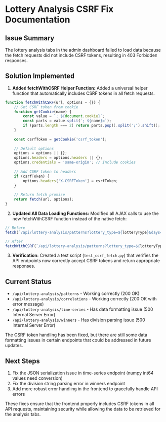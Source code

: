 # Lottery Analysis CSRF Fix Documentation

## Issue Summary
The lottery analysis tabs in the admin dashboard failed to load data because the fetch requests did not include CSRF tokens, resulting in 403 Forbidden responses.

## Solution Implemented

1. **Added fetchWithCSRF Helper Function:**
   Added a universal helper function that automatically includes CSRF tokens in all fetch requests.

```javascript
function fetchWithCSRF(url, options = {}) {
    // Get CSRF token from cookie
    function getCookie(name) {
        const value = `; ${document.cookie}`;
        const parts = value.split(`; ${name}=`);
        if (parts.length === 2) return parts.pop().split(';').shift();
    }
    
    const csrfToken = getCookie('csrf_token');
    
    // Default options
    options = options || {};
    options.headers = options.headers || {};
    options.credentials = 'same-origin'; // Include cookies
    
    // Add CSRF token to headers
    if (csrfToken) {
        options.headers['X-CSRFToken'] = csrfToken;
    }
    
    // Return fetch promise
    return fetch(url, options);
}
```

2. **Updated All Data Loading Functions:**
   Modified all AJAX calls to use the new fetchWithCSRF function instead of the native fetch:

```javascript
// Before
fetch(`/api/lottery-analysis/patterns?lottery_type=${lotteryType}&days=${days}`)

// After
fetchWithCSRF(`/api/lottery-analysis/patterns?lottery_type=${lotteryType}&days=${days}`)
```

3. **Verification:**
   Created a test script (`test_csrf_fetch.py`) that verifies the API endpoints now correctly accept CSRF tokens and return appropriate responses.

## Current Status

- `/api/lottery-analysis/patterns` - Working correctly (200 OK)
- `/api/lottery-analysis/correlations` - Working correctly (200 OK with error message)
- `/api/lottery-analysis/time-series` - Has data formatting issue (500 Internal Server Error)
- `/api/lottery-analysis/winners` - Has division parsing issue (500 Internal Server Error)

The CSRF token handling has been fixed, but there are still some data formatting issues in certain endpoints that could be addressed in future updates.

## Next Steps

1. Fix the JSON serialization issue in time-series endpoint (numpy int64 values need conversion)
2. Fix the division string parsing error in winners endpoint
3. Add more robust error handling in the frontend to gracefully handle API errors

These fixes ensure that the frontend properly includes CSRF tokens in all API requests, maintaining security while allowing the data to be retrieved for the analysis tabs.